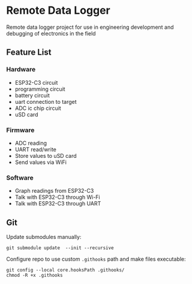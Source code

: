 # Remote Data Logger
Remote data logger project for use in engineering development and debugging of electronics in the field

## Feature List

### Hardware
- ESP32-C3 circuit
- programming circuit
- battery circuit
- uart connection to target
- ADC ic chip circuit
- uSD card

### Firmware
- ADC reading
- UART read/write
- Store values to uSD card
- Send values via WiFi

### Software
- Graph readings from ESP32-C3
- Talk with ESP32-C3 through Wi-Fi
- Talk with ESP32-C3 through UART


## Git
Update submodules manually:
```
git submodule update  --init --recursive
```

Configure repo to use custom `.githooks` path and make files executable:
```
git config --local core.hooksPath .githooks/
chmod -R +x .githooks
```
